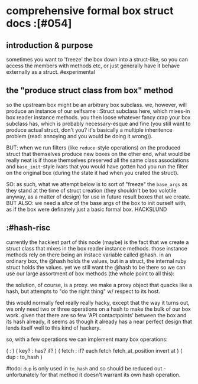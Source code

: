 # comprehensive formal box struct docs :[#054]

## introduction & purpose

sometimes you want to 'freeze' the box down into a struct-like,
so you can access the members with methods etc, or just generally
have it behave externally as a struct.  #experimental


## the "produce struct class from box" method

so the upstream box might be an arbitrary box subclass.
we, however, will produce an instance of our selfsame ::Struct
subclass here, which mixes-in box reader instance methods.
you then loose whatever fancy crap your box subclass has, which
is probably necessary-esque and fine (you still want to produce
actual struct, don't you? it's basically a multiple inheritence
problem (read: annoying and you would be doing it wrong)).

BUT: when we run filters (like `reduce`-style operations) _on_ the
produced struct that themselves produce new boxes on the other end,
what would be really neat is if those themselves preserved all the
same class associations and `base_init`-style ivars that you would
have gotten had you run the filter on the original box (during the
state it had when you crated the struct).

SO: as such, what we attempt below is to sort of "freeze" the
`base_args` as they stand at the time of struct creation (they
shouldn't be too volotile anyway, as a matter of design) for use
in future result boxes that we create.  BUT ALSO: we need a _slice_
of the base args of the box to init ourself with, as if the box
were definately just a basic formal box. HACKSLUND


## :#hash-risc

currently the hackiest part of this node (maybe) is the fact that we create
a struct class that mixes in the box reader instance methods. those instance
methods rely on there being an instace variable called @hash. in an ordinary
box, the @hash holds the values, but in a struct, the internal ruby struct
holds the values. yet we still want the @hash to be there so we can use our
large assortment of box methods (the whole point to all this):

the solution, of course, is a proxy. we make a proxy object that quacks like
a hash, but attempts to "do the right thing" w/ respect to its host.

this would normally feel really really hacky, except that the way it turns out,
we only need two or three operations on a hash to make the bulk of our box
work. given that there are so few 'API contactpoints' between the box and its
hash already, it seems as though it already has a near perfect design that
lends itself well to this kind of hackery.

so, with a few operations we can implement many box operations:

  ( <hash operation> : <box operations> )
  ( key?             : has? if? )
  ( fetch            : if? each fetch fetch_at_position invert at )
  ( dup              : to_hash )

#todo: `dup` is only used in `to_hash` and so should be reduced out -
unfortunately for that method it doesn't warrant its own hash operation.

